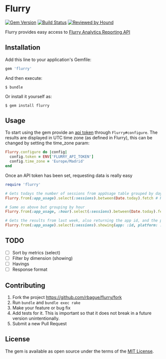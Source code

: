 # Flurry
[![Gem Version](https://badge.fury.io/rb/flurry.svg)](https://badge.fury.io/rb/flurry)
[![Build Status](https://travis-ci.org/rbague/flurry.svg?branch=master)](https://travis-ci.org/rbague/flurry)
[![Reviewed by Hound](https://img.shields.io/badge/Reviewed_by-Hound-8E64B0.svg)](https://houndci.com)

Flurry provides easy access to [Flurry Analytics Reporting API](https://developer.yahoo.com/flurry/docs/api/code/analyticsapi/)

## Installation

Add this line to your application's Gemfile:

```ruby
gem 'flurry'
```

And then execute:

    $ bundle

Or install it yourself as:

    $ gem install flurry

## Usage

To start using the gem provide an [api token](https://developer.yahoo.com/flurry/docs/api/code/apptoken/) through `Flurry#configure`.
The results are displayed in UTC time zone (as defined in Flurry), this can be changed by setting the time_zone param:
```ruby
Flurry.configure do |config|
  config.token = ENV['FLURRY_API_TOKEN']
  config.time_zone = 'Europe/Madrid'
end
```

Once an API token has been set, requesting data is really easy
```ruby
require 'flurry'

# Gets todays the number of sessions from appUsage table grouped by day (default)
Flurry.from(:app_usage).select(:sessions).between(Date.today).fetch # HTTP::Response

# Same as above but grouping by hour
Flurry.from(:app_usage, :hour).select(:sessions).between(Date.today).fetch # HTTP::Response

# Gets the results from last week, also returning the app id, and the platform name (showing accepts an array as the key values)
Flurry.from(:app_usage).select(:sessions).showing(app: :id, platform: :name).between(Date.today - 7, Date.today).fetch
```

## TODO

- [ ] Sort by metrics (select)
- [ ] Filter by dimension (showing)
- [ ] Havings
- [ ] Response format

## Contributing

1. Fork the project https://github.com/rbague/flurry/fork
2. Run `bundle` and `bundle exec rake`
3. Make your feature or bug fix
4. Add tests for it. This is important so that it does not break in a future version unintentionally.
5. Submit a new Pull Request

## License

The gem is available as open source under the terms of the [MIT License](https://opensource.org/licenses/MIT).
